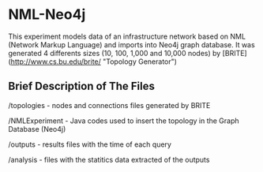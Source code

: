 # NML-Neo4j

This experiment models data of an infrastructure network based on NML (Network Markup Language) and imports into Neo4j graph database.
It was generated 4 differents sizes (10, 100, 1,000 and 10,000 nodes) by [BRITE] (http://www.cs.bu.edu/brite/ "Topology Generator")

## Brief Description of The Files

/topologies - nodes and connections files generated by BRITE

/NMLExperiment - Java codes used to insert the topology in the Graph Database (Neo4j) 

/outputs - results files with the time of each query

/analysis - files with the statitics data extracted of the outputs
